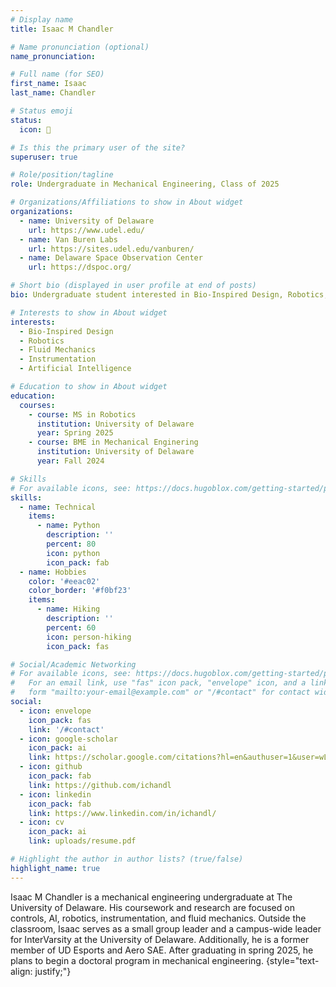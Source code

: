 ```yaml
---
# Display name
title: Isaac M Chandler

# Name pronunciation (optional)
name_pronunciation: 

# Full name (for SEO)
first_name: Isaac
last_name: Chandler

# Status emoji
status:
  icon: 🗿

# Is this the primary user of the site?
superuser: true

# Role/position/tagline
role: Undergraduate in Mechanical Engineering, Class of 2025

# Organizations/Affiliations to show in About widget
organizations:
  - name: University of Delaware
    url: https://www.udel.edu/
  - name: Van Buren Labs
    url: https://sites.udel.edu/vanburen/
  - name: Delaware Space Observation Center
    url: https://dspoc.org/

# Short bio (displayed in user profile at end of posts)
bio: Undergraduate student interested in Bio-Inspired Design, Robotics, Instrumentation, and AI

# Interests to show in About widget
interests:
  - Bio-Inspired Design
  - Robotics
  - Fluid Mechanics
  - Instrumentation
  - Artificial Intelligence

# Education to show in About widget
education:
  courses:
    - course: MS in Robotics
      institution: University of Delaware
      year: Spring 2025
    - course: BME in Mechanical Enginering
      institution: University of Delaware
      year: Fall 2024

# Skills
# For available icons, see: https://docs.hugoblox.com/getting-started/page-builder/#icons
skills:
  - name: Technical
    items:
      - name: Python
        description: ''
        percent: 80
        icon: python
        icon_pack: fab
  - name: Hobbies
    color: '#eeac02'
    color_border: '#f0bf23'
    items:
      - name: Hiking
        description: ''
        percent: 60
        icon: person-hiking
        icon_pack: fas

# Social/Academic Networking
# For available icons, see: https://docs.hugoblox.com/getting-started/page-builder/#icons
#   For an email link, use "fas" icon pack, "envelope" icon, and a link in the
#   form "mailto:your-email@example.com" or "/#contact" for contact widget.
social:
  - icon: envelope
    icon_pack: fas
    link: '/#contact'
  - icon: google-scholar
    icon_pack: ai
    link: https://scholar.google.com/citations?hl=en&authuser=1&user=wLFk44oAAAAJ
  - icon: github
    icon_pack: fab
    link: https://github.com/ichandl
  - icon: linkedin
    icon_pack: fab
    link: https://www.linkedin.com/in/ichandl/
  - icon: cv
    icon_pack: ai
    link: uploads/resume.pdf

# Highlight the author in author lists? (true/false)
highlight_name: true
---
```


Isaac M Chandler is a mechanical engineering undergraduate at The University of Delaware. His coursework and research are focused on controls, AI, robotics, instrumentation, and fluid mechanics. Outside the classroom, Isaac serves as a small group leader and a campus-wide leader for InterVarsity at the University of Delaware. Additionally, he is a former member of UD Esports and Aero SAE. After graduating in spring 2025, he plans to begin a doctoral program in mechanical engineering.
{style="text-align: justify;"}
